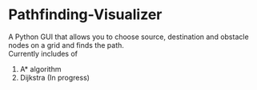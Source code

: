 # Pathfinding-Visualizer
A Python GUI that allows you to choose source, destination and obstacle nodes on a grid and finds the path.<br>
Currently includes of
  1) A* algorithm
  2) Dijkstra (In progress)
